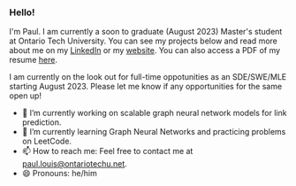 ### Hello!
I'm Paul. I am currently a soon to graduate (August 2023) Master's student at Ontario Tech University. You can see my projects below and read more about me on my [LinkedIn](https://www.linkedin.com/in/paullouisuoit/) or my [website](https://venomouscyanide.github.io/). You can also access a PDF of my resume [here](https://drive.google.com/file/d/19U3ENn-9hFv45RJLRfY_pMbAADGB7dpQ/view).

I am currently on the look out for full-time oppotunities as an SDE/SWE/MLE starting August 2023. Please let me know if any opportunities for the same open up!

- 🔭 I’m currently working on scalable graph neural network models for link prediction. 
- 🌱 I’m currently learning Graph Neural Networks and practicing problems on LeetCode.
- 📫 How to reach me: Feel free to contact me at paul.louis@ontariotechu.net.
- 😄 Pronouns: he/him
